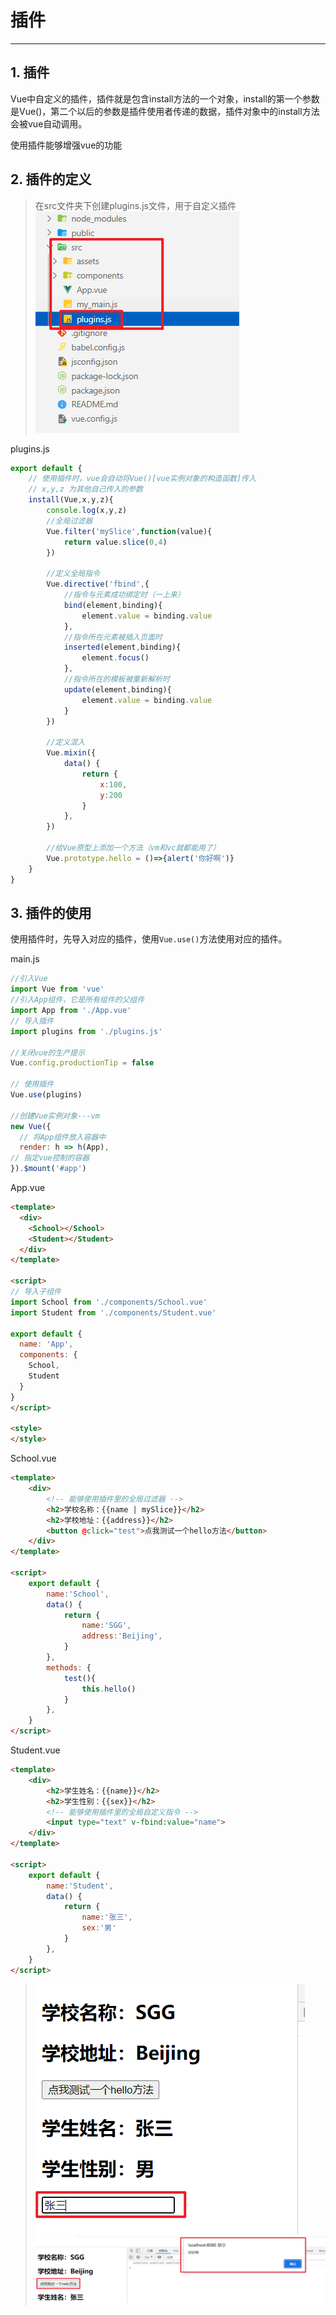# 插件

------

## 1. 插件

Vue中自定义的插件，插件就是包含install方法的一个对象，install的第一个参数是Vue()，第二个以后的参数是插件使用者传递的数据，插件对象中的install方法会被vue自动调用。

使用插件能够增强vue的功能

## 2. 插件的定义

> 在src文件夹下创建plugins.js文件，用于自定义插件
> ![在这里插入图片描述](./assets/26.插件/cd127379a691907ae5efc48d6e801f12.png)

plugins.js

```js
export default {
	// 使用插件时，vue会自动将Vue()[vue实例对象的构造函数]传入
	// x,y,z 为其他自己传入的参数
	install(Vue,x,y,z){
		console.log(x,y,z)
		//全局过滤器
		Vue.filter('mySlice',function(value){
			return value.slice(0,4)
		})

		//定义全局指令
		Vue.directive('fbind',{
			//指令与元素成功绑定时（一上来）
			bind(element,binding){
				element.value = binding.value
			},
			//指令所在元素被插入页面时
			inserted(element,binding){
				element.focus()
			},
			//指令所在的模板被重新解析时
			update(element,binding){
				element.value = binding.value
			}
		})

		//定义混入
		Vue.mixin({
			data() {
				return {
					x:100,
					y:200
				}
			},
		})

		//给Vue原型上添加一个方法（vm和vc就都能用了）
		Vue.prototype.hello = ()=>{alert('你好啊')}
	}
}
```

## 3. 插件的使用

使用插件时，先导入对应的插件，使用`Vue.use()`方法使用对应的插件。

main.js

```js
//引入Vue
import Vue from 'vue'
//引入App组件，它是所有组件的父组件
import App from './App.vue'
// 导入插件
import plugins from './plugins.js'

//关闭vue的生产提示
Vue.config.productionTip = false

// 使用插件
Vue.use(plugins)

//创建Vue实例对象---vm
new Vue({
  // 将App组件放入容器中
  render: h => h(App),
// 指定vue控制的容器
}).$mount('#app')
```

App.vue

```html
<template>
  <div>
    <School></School>
    <Student></Student>
  </div>
</template>

<script>
// 导入子组件
import School from './components/School.vue'
import Student from './components/Student.vue'

export default {
  name: 'App',
  components: {
    School,
    Student
  }
}
</script>

<style>
</style>
```

School.vue

```html
<template>
	<div>
		<!-- 能够使用插件里的全局过滤器 -->
		<h2>学校名称：{{name | mySlice}}</h2>
		<h2>学校地址：{{address}}</h2>
		<button @click="test">点我测试一个hello方法</button>
	</div>
</template>

<script>
	export default {
		name:'School',
		data() {
			return {
				name:'SGG',
				address:'Beijing',
			}
		},
		methods: {
			test(){
				this.hello()
			}
		},
	}
</script>
```

Student.vue

```html
<template>
	<div>
		<h2>学生姓名：{{name}}</h2>
		<h2>学生性别：{{sex}}</h2>
        <!-- 能够使用插件里的全局自定义指令 -->
		<input type="text" v-fbind:value="name">
	</div>
</template>

<script>
	export default {
		name:'Student',
		data() {
			return {
				name:'张三',
				sex:'男'
			}
		},
	}
</script>
```

> ![在这里插入图片描述](./assets/26.插件/d7e865f05f5772bf21a1771104b025cb.png)
> ![在这里插入图片描述](./assets/26.插件/f5e5bc11517bc52172d862293b411197.png)

